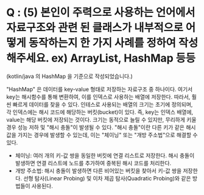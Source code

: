 # Q : (5) 본인이 주력으로 사용하는 언어에서 자료구조와 관련 된 클래스가 내부적으로 어떻게 동작하는지 한 가지 사례를 정하여 작성해주세요. ex) ArrayList, HashMap 등등
(kotlin/java 의 HashMap 을 기준으로 작성되었습니다.)

"HashMap" 은 데이터를 key-value 형태로 저장하는 자료구조 중 하나이다.
여기서 key는 해시함수를 통해 변환하여, 이를 인덱스로 사용하는 배열에 저장한다.
따라서, 훨씬 빠르게 데이터를 찾을 수 있다.
인테스로 사용되는 배열의 크기는 초기에 정의되며, 각 인덱스에는 해시 코드에 해당하는 버킷(bucket)이 있다.
즉, key는 인덱스 배열에, value는 해당 버킷에 저장되는 것이다.
크기는 동적으로 늘릴 수 있지만, 무리하게 키울 경우 성능 저하 및 "해시 충돌"이 발생될 수 있다.
"해시 충돌"이란 다른 키가 같은 해시값을 가지는 경우에 발생할 수 있는데, 이는 "체이닝" 또는 "개방 주소법"으로 해결할 수 있다.
* 체이닝: 여러 개의 키-값 쌍을 동일한 버킷에 연결 리스트로 저장한다. 해시 충돌이 발생하면 연결 리스트에 노드를 추가하여 중복된 해시 코드를 처리한다.
* 개방 주소법: 해시 충돌이 발생하면 다른 비어있는 버킷을 찾아서 키-값 쌍을 저장한다. 선형 탐사(Linear Probing) 및 이차 제곱 탐사(Quadratic Probing)와 같은 방법들이 사용된다.
